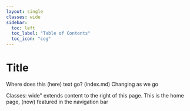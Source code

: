 ```yaml
---
layout: single
classes: wide 
sidebar: 
  toc: left
  toc_label: "Table of Contents"
  toc_icon: "cog"
---
```


#  Title

Where does this (here) text go? (index.md) Changing as we go

Classes: wide" extends content to the right of this page. This is the home page, (now) featured in the navigation bar
